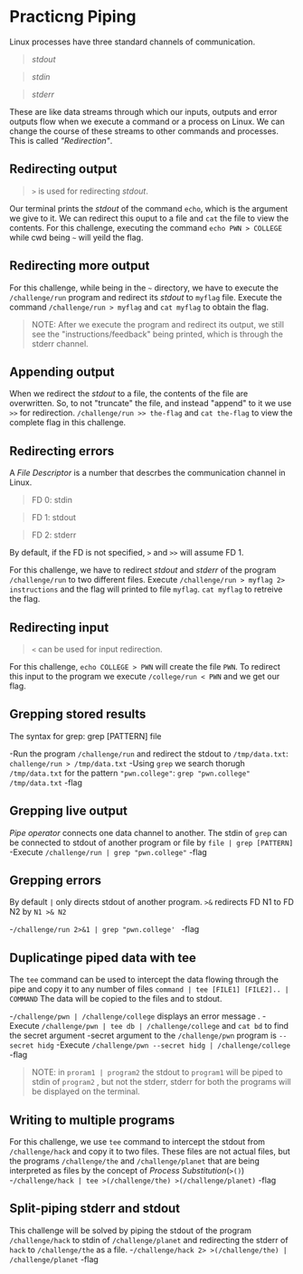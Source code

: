 # **Practicng Piping**
Linux processes have three standard channels of communication.
>_stdout_

>_stdin_

>_stderr_

These are like data streams through which our inputs, outputs and error outputs flow when we execute a command or a process on Linux. We can change the course of these streams to other commands and processes. This is called _"Redirection"_.

## **Redirecting output**

> `>` is used for redirecting _stdout_. 

Our terminal prints the _stdout_ of the command `echo`, which is the argument we give to it. We can redirect this ouput to a file and `cat` the file to view the contents. For this challenge, executing the command `echo PWN > COLLEGE` while cwd being `~` will yeild the flag.

## **Redirecting more output**

For this challenge, while being in the `~` directory, we have to execute the `/challenge/run` program and redirect its _stdout_ to `myflag` file. Execute the command `/challenge/run > myflag` and `cat myflag` to obtain the flag.

>NOTE: After we execute the program and redirect its output, we still see the "instructions/feedback" being printed, which is through the stderr channel.

## **Appending output**

When we redirect the _stdout_ to a file, the contents of the file are overwritten. So, to not "truncate" the file, and instead "append" to it we use `>>` for redirection.
`/challenge/run >> the-flag` and `cat the-flag` to view the complete flag in this challenge.

## **Redirecting errors**
A _File Descriptor_ is a number that descrbes the communication channel in Linux.
>FD 0: stdin

>FD 1: stdout

>FD 2: stderr

By default, if the FD is not specified, `>` and `>>` will assume FD 1.

For this challenge, we have to redirect _stdout_ and _stderr_ of the program `/challenge/run` to two different files. Execute `/challenge/run > myflag 2> instructions` and the flag will printed to file `myflag`. `cat myflag` to retreive the flag.

## **Redirecting input**

> `<` can be used for input redirection.

For this challenge, `echo COLLEGE > PWN` will create the file `PWN`. To redirect this input to the program we execute `/college/run < PWN` and we get our flag.

## **Grepping stored results**

The syntax for grep: grep [PATTERN] file

-Run the program `/challenge/run` and redirect the stdout to `/tmp/data.txt`: `challenge/run > /tmp/data.txt`
-Using `grep` we search thorugh `/tmp/data.txt` for the pattern `"pwn.college"`: `grep "pwn.college" /tmp/data.txt` 
-flag

## **Grepping live output**

_Pipe operator_ connects one data channel to another.
The stdin of `grep` can be connected to stdout of another program or file by
`file | grep [PATTERN]`
-Execute `/challenge/run | grep "pwn.college"`
-flag

## **Grepping errors**
By default `|` only directs stdout of another program.
`>&` redirects FD N1 to FD N2 by `N1 >& N2`

-`/challenge/run 2>&1 | grep "pwn.college' `
-flag


## **Duplicatinge piped data with tee**

The `tee` command can be used to intercept the data flowing through the pipe and copy it to any number of files
`command | tee [FILE1] [FILE2].. | COMMAND`
The data will be copied to the files and to stdout.

-`/challenge/pwn | /challenge/college` displays an error message .
-Execute `/challenge/pwn | tee db | /challenge/college` and `cat bd` to find the secret argument
-secret argument to the `/challenge/pwn` program is `--secret hidg` 
-Execute  `/challenge/pwn --secret hidg | /challenge/college`
-flag

>NOTE: in `proram1 | program2` the stdout to `program1` will be piped to stdin of `program2` , but not the stderr, stderr for both the programs will be displayed on the terminal.

## **Writing to multiple programs**
For this challenge, we use `tee` command to intercept the stdout from `/challenge/hack` and copy it to two files. These files are not actual files, but the programs `/challenge/the` and `/challenge/planet` that are being interpreted as files by the concept of _Process Substitution_(`>()`)
-`/challenge/hack | tee >(/challenge/the) >(/challenge/planet)`
-flag

## **Split-piping stderr and stdout**

This challenge will be solved by piping the stdout of the program `/challenge/hack` to stdin of `/challenge/planet` and redirecting the stderr of `hack` to `/challenge/the` as a file.
-`/challenge/hack 2> >(/challenge/the) | /challenge/planet`
-flag








































































